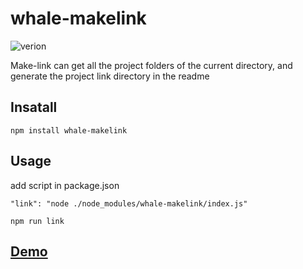 # whale-makelink
![verion](https://img.shields.io/badge/npm-1.1.1-brightgreen.svg)

Make-link can get all the project folders of the current directory, and generate the project link directory in the readme


## Insatall
```
npm install whale-makelink
```

## Usage
add script in package.json
```
"link": "node ./node_modules/whale-makelink/index.js"
```

```
npm run link
```

## [Demo](https://dev.tencent.com/u/whalexplorer/p/prototype/git/blob/master/README.md)
